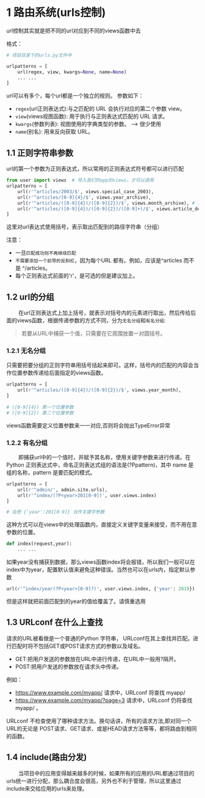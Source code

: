 # 1 路由系统(urls控制)
url控制其实就是把不同的url对应到不同的views函数中去

格式：
```python
# 项目目录下的urls.py文件中

urlpatterns = [
    url(regex, view, kwargs=None, name=None)
    ... ...
]
```
url可以有多个，每个url都是一个独立的规则。
参数如下：
- `regex`(url正则表达式):与之匹配的 URL 会执行对应的第二个参数 view。
- `view`(views视图函数): 用于执行与正则表达式匹配的 URL 请求。
- `kwargs`(参数列表): 视图使用的字典类型的参数。  --> 很少使用
- `name`(别名): 用来反向获取 URL。

## 1.1 正则字符串参数
url的第一个参数为正则表达式，所以常用的正则表达式符号都可以进行匹配
```python
from user import views  # 导入我们的app的views，才可以调用
urlpatterns = [
    url(r'^articles/2003/$', views.special_case_2003),
    url(r'^articles/[0-9]{4}/$', views.year_archive), 
    url(r'^articles/([0-9]{4})/([0-9]{2})/$', views.month_archive), # 传递两个位置参数
    url(r'^articles/([0-9]{4})/([0-9]{2})/([0-9]+)/$', views.article_detail),  # 传递三个位置参数
]
```
这里对url表达式使用括号，表示取出匹配到的路径字符串（分组）


注意：
- 一旦`匹配成功则不再继续匹配`
- `不需要添加一个前导的反斜杠`，因为每个URL 都有。例如，应该是^articles 而不是 ^/articles。
- 每个正则表达式前面的'r'，是可选的但是建议加上。

## 1.2 url的分组
&nbsp;&nbsp;&nbsp;&nbsp;&nbsp;&nbsp;&nbsp;&nbsp;在url正则表达式上加上括号，就表示对括号内的元素进行取出，然后传给后面的views函数，根据传递参数的方式不同，分为`无名分组`和`有名分组`:
> 若要从URL中捕获一个值，只需要在它周围放置一对圆括号。

### 1.2.1 无名分组
只需要把要分组的正则字符串用括号括起来即可。这样，括号内的匹配的内容会当作位置参数传递给后面指定的views函数。
```python
urlpatterns = [
    url(r'^articles/([0-9]{4})/([0-9]{2})/$', views.year_month),
]
 
# ([0-9]{4}) 第一个位置参数
# ([0-9]{2}) 第二个位置参数
```
views函数需要定义位置参数来一一对应,否则将会抛出TypeError异常

### 1.2.2 有名分组
&nbsp;&nbsp;&nbsp;&nbsp;&nbsp;&nbsp;&nbsp;&nbsp;即捕获url中的一个值时，并赋予其名称，使用关键字参数来进行传递。在Python 正则表达式中，命名正则表达式组的语法是(?P<name>pattern)，其中 name 是组的名称，pattern 是要匹配的模式。
```python
urlpatterns = [
    url(r'^admin/', admin.site.urls),
    url(r'^index/(?P<year>201[0-9])', user.views.index)
]

# 会把 {'year':201[0-9]} 当作关键字参数
```
这种方式可以在views中的处理函数内，直接定义关键字变量来接受，而不用在意参数的位置。
```python
def index(request,year):
    ... ...
```
如果year没有捕获到数据，那么views函数index将会报错，所以我们一般可以在index中为year，配置默认值来避免这种错误。当然也可以在urls内，指定默认参数
```python
url(r'^index/year(?P<year>[0-9]?)', user.views.index, {'year': 2019}) 
```
但是这样就把前面匹配到的year的值给覆盖了。请慎重选用

## 1.3 URLconf 在什么上查找
请求的URL被看做是一个普通的Python 字符串， URLconf在其上查找并匹配。进行匹配时将不包括GET或POST请求方式的参数以及域名。
- GET:把用户发送的参数放在URL中进行传递，在URL中一般用?隔开。
- POST:把用户发送的参数放在请求头中传递。  

例如：
- https://www.example.com/myapp/ 请求中，URLconf 将查找 myapp/
-  https://www.example.com/myapp/?page=3 请求中，URLconf 仍将查找 myapp/ 。  

URLconf 不检查使用了哪种请求方法。换句话讲，所有的请求方法,即对同一个URL的无论是 POST请求、GET请求、或是HEAD请求方法等等，都将路由到相同的函数。

## 1.4 include(路由分发)
&nbsp;&nbsp;&nbsp;&nbsp;&nbsp;&nbsp;&nbsp;&nbsp;当项目中的应用变得越来越多的时候，如果所有的应用的URL都通过项目的urls统一进行分配，那么耦合度会很高，另外也不利于管理，所以这里通过include来交给应用的urls来处理。
